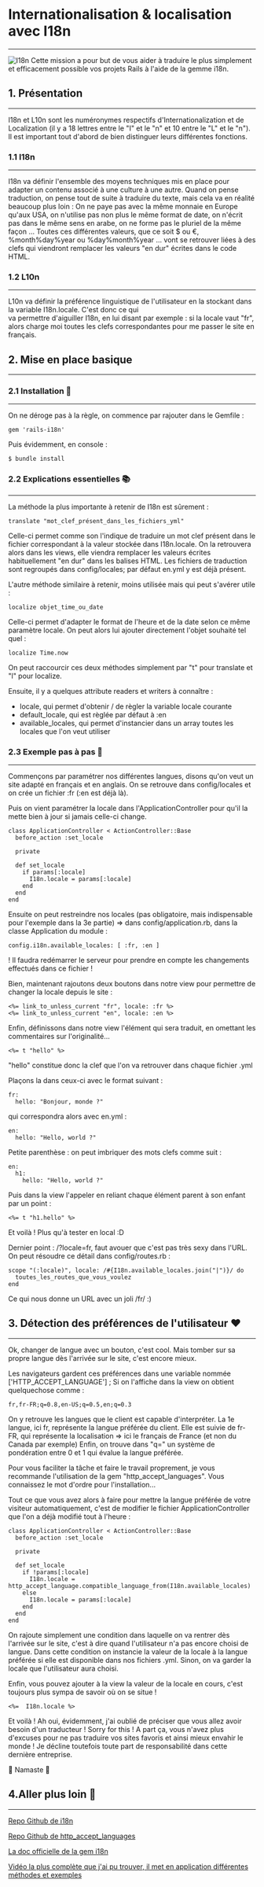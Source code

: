 # Internationalisation & localisation avec I18n
***
![I18n](https://www.proactiveinvestors.co.uk/upload/Article/Image/2019_04/1555571446_shutterstock_340405046.jpg)
Cette mission a pour but de vous aider à traduire le plus simplement et efficacement possible vos projets Rails à l'aide de la gemme i18n.


## 1. Présentation
***


I18n et L10n sont les numéronymes respectifs d'Internationalization et de Localization (il y a 18 lettres entre le "I" et le "n" et 10 entre le "L" et le "n"). 
Il est important tout d'abord de bien distinguer leurs différentes fonctions.

### 1.1 I18n
***

  I18n va définir l'ensemble des moyens techniques mis en place pour adapter un contenu associé à une culture à une autre.
  Quand on pense traduction, on pense tout de suite à traduire du texte, mais cela va en réalité beaucoup plus loin : 
  On ne paye pas avec la même monnaie en Europe qu'aux USA, on n'utilise pas non plus le même format de date, on n'écrit 
  pas dans le même sens en arabe, on ne forme pas le pluriel de la même façon ...
  Toutes ces différentes valeurs, que ce soit $ ou €, %month%day%year ou %day%month%year ... vont se retrouver liées à 
  des clefs qui viendront remplacer les valeurs "en dur" écrites dans le code HTML.
   
### 1.2 L10n
*** 
  
  L10n va définir la préférence linguistique de l'utilisateur en la stockant dans la variable I18n.locale. C'est donc ce qui  
  va permettre d'aiguiller I18n, en lui disant par exemple : si la locale vaut "fr", alors charge moi toutes les clefs 
  correspondantes pour me passer le site en français.
   
   
## 2. Mise en place basique
***


### 2.1 Installation :wrench:
***

On ne déroge pas à la règle, on commence par rajouter dans le Gemfile :
```
gem 'rails-i18n'
```
Puis évidemment, en console :
```
$ bundle install
```

### 2.2 Explications essentielles :books:
***

La méthode la plus importante à retenir de I18n est sûrement : 
```
translate "mot_clef_présent_dans_les_fichiers_yml" 
```
Celle-ci permet comme son l'indique de traduire un mot clef présent dans le fichier correspondant à la valeur stockée dans
I18n.locale. On la retrouvera alors dans les views, elle viendra remplacer les valeurs écrites habituellement "en dur" dans
les balises HTML.
Les fichiers de traduction sont regroupés dans config/locales; par défaut en.yml y est déjà présent. 

L'autre méthode similaire à retenir, moins utilisée mais qui peut s'avérer utile :
```
localize objet_time_ou_date
```
Celle-ci permet d'adapter le format de l'heure et de la date selon ce même paramètre locale.
On peut alors lui ajouter directement l'objet souhaité tel quel :
```
localize Time.now
```
On peut raccourcir ces deux méthodes simplement par "t" pour translate et "l" pour localize.

Ensuite, il y a quelques attribute readers et writers à connaître :

 - locale, qui permet d'obtenir / de règler la variable locale courante
 - default_locale, qui est règlée par défaut à :en
 - available_locales, qui permet d'instancier dans un array toutes les locales que l'on veut utiliser

### 2.3 Exemple pas à pas :runner:
***

Commençons par paramétrer nos différentes langues, disons qu'on veut un site adapté en français et en anglais.
On se retrouve dans config/locales et on crée un fichier :fr (:en est déjà là).

Puis on vient paramétrer la locale dans l'ApplicationController pour qu'il la mette bien à jour si jamais celle-ci change.
```
class ApplicationController < ActionController::Base
  before_action :set_locale
  
  private
  
  def set_locale
    if params[:locale]
      I18n.locale = params[:locale]
    end
  end
end
```
Ensuite on peut restreindre nos locales (pas obligatoire, mais indispensable pour l'exemple dans la 3e partie)
=> dans config/application.rb, dans la classe Application du module :
```
config.i18n.available_locales: [ :fr, :en ]
```
! Il faudra redémarrer le serveur pour prendre en compte les changements effectués dans ce fichier !

Bien, maintenant rajoutons deux boutons dans notre view pour permettre de changer la locale depuis le site :
```
<%= link_to_unless_current "fr", locale: :fr %>
<%= link_to_unless_current "en", locale: :en %>
```

Enfin, définissons dans notre view l'élément qui sera traduit, en omettant les commentaires sur l'originalité...
```
<%= t "hello" %>
```
"hello" constitue donc la clef que l'on va retrouver dans chaque fichier .yml

Plaçons la dans ceux-ci avec le format suivant :
```
fr: 
  hello: "Bonjour, monde ?"
``` 
qui correspondra alors avec en.yml :
```
en: 
  hello: "Hello, world ?"
``` 
Petite parenthèse : on peut imbriquer des mots clefs comme suit :
```
en: 
  h1:
    hello: "Hello, world ?"
``` 
Puis dans la view l'appeler en reliant chaque élément parent à son enfant par un point :
```
<%= t "h1.hello" %>
```

Et voilà ! Plus qu'à tester en local :D

Dernier point : /?locale=fr, faut avouer que c'est pas très sexy dans l'URL.
On peut résoudre ce détail dans config/routes.rb :
```
scope "(:locale)", locale: /#{I18n.available_locales.join("|")}/ do
  toutes_les_routes_que_vous_voulez 
end
```
Ce qui nous donne un URL avec un joli /fr/ :)


## 3. Détection des préférences de l'utilisateur :heart:
***


Ok, changer de langue avec un bouton, c'est cool.
Mais tomber sur sa propre langue dès l'arrivée sur le site, c'est encore mieux.

Les navigateurs gardent ces préférences dans une variable nommée ['HTTP_ACCEPT_LANGUAGE'] ;
Si on l'affiche dans la view on obtient quelquechose comme :
```
fr,fr-FR;q=0.8,en-US;q=0.5,en;q=0.3
```
On y retrouve les langues que le client est capable d'interpréter.
La 1e langue, ici fr, représente la langue préférée du client. 
Elle est suivie de fr-FR, qui représente la localisation => ici le français de France (et non du Canada par exemple)
Enfin, on trouve dans "q=" un système de pondération entre 0 et 1 qui évalue la langue préférée.

Pour vous faciliter la tâche et faire le travail proprement, je vous recommande l'utilisation de la gem "http_accept_languages".
Vous connaissez le mot d'ordre pour l'installation...

Tout ce que vous avez alors à faire pour mettre la langue préférée de votre visiteur automatiquement, c'est de modifier le fichier ApplicationController que l'on a déjà modifié tout à l'heure :
```
class ApplicationController < ActionController::Base
  before_action :set_locale

  private

  def set_locale
    if !params[:locale]
      I18n.locale = http_accept_language.compatible_language_from(I18n.available_locales)
    else
      I18n.locale = params[:locale]
    end
  end
end
```
On rajoute simplement une condition dans laquelle on va rentrer dès l'arrivée sur le site, c'est à dire quand l'utilisateur n'a pas encore choisi de langue. Dans cette condition on instancie la valeur de la locale à la langue préférée si elle est disponible dans nos fichiers .yml.
Sinon, on va garder la locale que l'utilisateur aura choisi.

Enfin, vous pouvez ajouter à la view la valeur de la locale en cours, c'est toujours plus sympa de savoir où on se situe !
```
<%=  I18n.locale %>
```

Et voilà ! 
Ah oui, évidemment, j'ai oublié de préciser que vous allez avoir besoin d'un traducteur ! Sorry for this !
A part ça, vous n'avez plus d'excuses pour ne pas traduire vos sites favoris et ainsi mieux envahir le monde !
Je décline toutefois toute part de responsabilité dans cette dernière entreprise.

:pray: Namaste :pray:


## 4.Aller plus loin :rocket:
***


[Repo Github de i18n](https://github.com/ruby-i18n/i18n)

[Repo Github de http_accept_languages](https://github.com/iain/http_accept_languageSources )

[La doc officielle de la gem i18n](https://guides.rubyonrails.org/i18n.html)

[Vidéo la plus complète que j'ai pu trouver, il met en application différentes méthodes et exemples](https://www.youtube.com/watch?v=0CxTZRZ93II)

